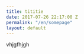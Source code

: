 ```yaml
---
title: tititie
date: 2017-07-26 22:17:00 Z
permalink: "/en/somepage"
layout: default
---
```


vhjgfhjgh